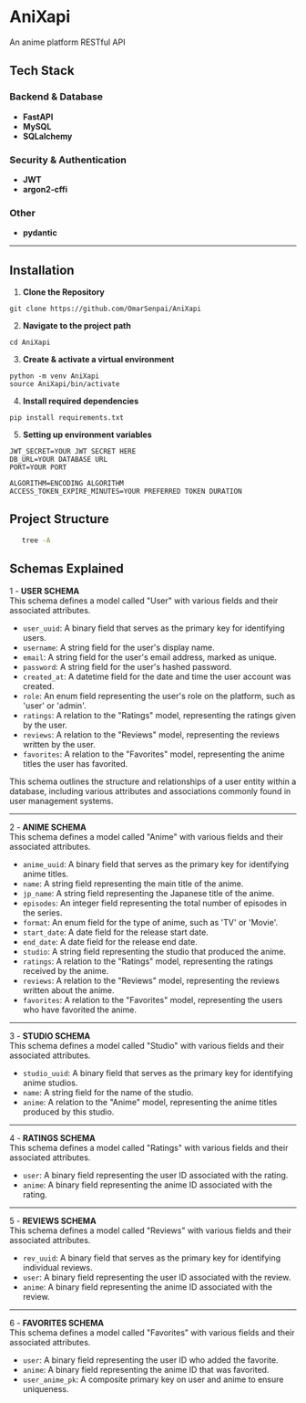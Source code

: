 # AniXapi
An anime platform RESTful API

## Tech Stack
### Backend & Database
- **FastAPI**  
- **MySQL**
- **SQLalchemy**

### Security & Authentication
- **JWT**
- **argon2-cffi**

### Other
- **pydantic**

---

## Installation
1. **Clone the Repository**
```
git clone https://github.com/OmarSenpai/AniXapi
```

2. **Navigate to the project path**
```
cd AniXapi
```

3. **Create & activate a virtual environment**
```
python -m venv AniXapi
source AniXapi/bin/activate
```

4. **Install required dependencies**
```
pip install requirements.txt
```

5. **Setting up environment variables**
```
JWT_SECRET=YOUR JWT SECRET HERE
DB_URL=YOUR DATABASE URL
PORT=YOUR PORT

ALGORITHM=ENCODING ALGORITHM
ACCESS_TOKEN_EXPIRE_MINUTES=YOUR PREFERRED TOKEN DURATION
```

## Project Structure

```bash
   tree -A
```

## Schemas Explained
1 - **USER SCHEMA** <br>
This schema defines a model called "User" with various fields and their associated attributes.

- `user_uuid`: A binary field that serves as the primary key for identifying users.
- `username`: A string field for the user's display name.
- `email`: A string field for the user's email address, marked as unique.
- `password`: A string field for the user's hashed password.
- `created_at`: A datetime field for the date and time the user account was created.
- `role`: An enum field representing the user's role on the platform, such as 'user' or 'admin'.
- `ratings`: A relation to the "Ratings" model, representing the ratings given by the user.
- `reviews`: A relation to the "Reviews" model, representing the reviews written by the user.
- `favorites`: A relation to the "Favorites" model, representing the anime titles the user has favorited.

This schema outlines the structure and relationships of a user entity within a database, including various attributes and associations commonly found in user management systems.

---

2 - **ANIME SCHEMA** <br>
This schema defines a model called "Anime" with various fields and their associated attributes.

- `anime_uuid`: A binary field that serves as the primary key for identifying anime titles.
- `name`: A string field representing the main title of the anime.
- `jp_name`: A string field representing the Japanese title of the anime.
- `episodes`: An integer field representing the total number of episodes in the series.
- `format`: An enum field for the type of anime, such as 'TV' or 'Movie'.
- `start_date`: A date field for the release start date.
- `end_date`: A date field for the release end date.
- `studio`: A string field representing the studio that produced the anime.
- `ratings`: A relation to the "Ratings" model, representing the ratings received by the anime.
- `reviews`: A relation to the "Reviews" model, representing the reviews written about the anime.
- `favorites`: A relation to the "Favorites" model, representing the users who have favorited the anime.

---

3 - **STUDIO SCHEMA** <br>
This schema defines a model called "Studio" with various fields and their associated attributes.

- `studio_uuid`: A binary field that serves as the primary key for identifying anime studios.
- `name`: A string field for the name of the studio.
- `anime`: A relation to the "Anime" model, representing the anime titles produced by this studio.

---

4 - **RATINGS SCHEMA** <br>
This schema defines a model called "Ratings" with various fields and their associated attributes.

- `user`: A binary field representing the user ID associated with the rating.
- `anime`: A binary field representing the anime ID associated with the rating.

---

5 - **REVIEWS SCHEMA** <br>
This schema defines a model called "Reviews" with various fields and their associated attributes.

- `rev_uuid`: A binary field that serves as the primary key for identifying individual reviews.
- `user`: A binary field representing the user ID associated with the review.
- `anime`: A binary field representing the anime ID associated with the review.

---

6 - **FAVORITES SCHEMA** <br>
This schema defines a model called "Favorites" with various fields and their associated attributes.

- `user`: A binary field representing the user ID who added the favorite.
- `anime`: A binary field representing the anime ID that was favorited.
- `user_anime_pk`: A composite primary key on user and anime to ensure uniqueness.
